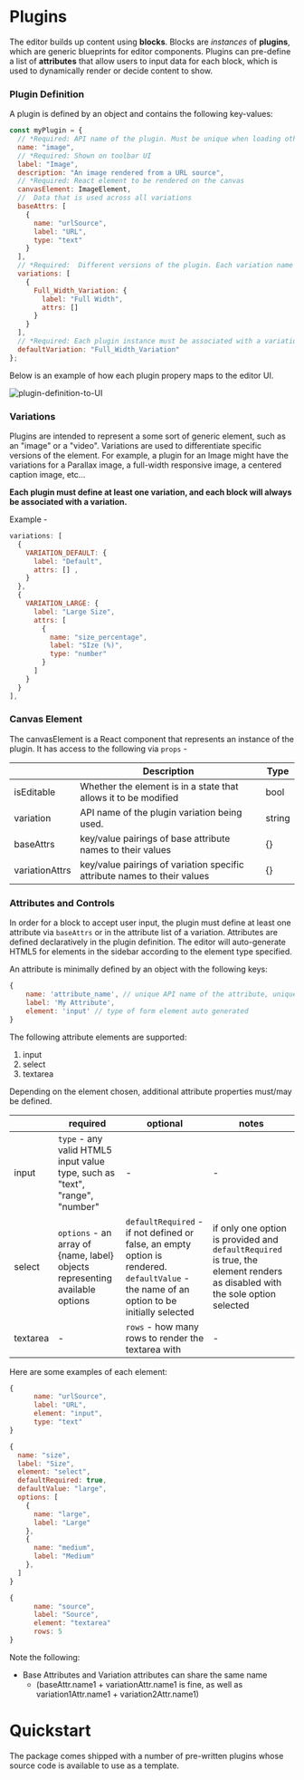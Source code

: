 # Plugins

The editor builds up content using **blocks**. Blocks are _instances_ of **plugins**, which are generic blueprints for editor components. Plugins can pre-define a list of **attributes** that allow users to input data for each block, which is used to dynamically render or decide content to show.

### Plugin Definition

A plugin is defined by an object and contains the following key-values:

```javascript
const myPlugin = {
  // *Required: API name of the plugin. Must be unique when loading other plugins or previously saved data
  name: "image",
  // *Required: Shown on toolbar UI
  label: "Image",
  description: "An image rendered from a URL source",
  // *Required: React element to be rendered on the canvas
  canvasElement: ImageElement,
  //  Data that is used across all variations
  baseAttrs: [
    {
      name: "urlSource",
      label: "URL",
      type: "text"
    }
  ],
  // *Required:  Different versions of the plugin. Each variation name must be unique
  variations: [
    {
      Full_Width_Variation: {
        label: "Full Width",
        attrs: []
      }
    }
  ],
  // *Required: Each plugin instance must be associated with a variation
  defaultVariation: "Full_Width_Variation"
};
```

Below is an example of how each plugin propery maps to the editor UI.

![plugin-definition-to-UI](https://i.imgur.com/uMC97KD.png)

### Variations

Plugins are intended to represent a some sort of generic element, such as an "image" or a "video". Variations are used to differentiate specific versions of the element. For example, a plugin for an Image might have the variations for a Parallax image, a full-width responsive image, a centered caption image, etc...

**Each plugin must define at least one variation, and each block will always be associated with a variation.**

Example -

```javascript
variations: [
  {
    VARIATION_DEFAULT: {
      label: "Default",
      attrs: [] ,
    }
  },
  {
    VARIATION_LARGE: {
      label: "Large Size",
      attrs: [
        {
          name: "size_percentage",
          label: "SIze (%)",
          type: "number"
        }
      ]
    }
  }
],
```

### Canvas Element

The canvasElement is a React component that represents an instance of the plugin. It has access to the following via `props` -

|                | Description                                                              | Type   |
| -------------- | ------------------------------------------------------------------------ | ------ |
| isEditable     | Whether the element is in a state that allows it to be modified          | bool   |
| variation      | API name of the plugin variation being used.                             | string |
| baseAttrs      | key/value pairings of base attribute names to their values               | {}     |
| variationAttrs | key/value pairings of variation specific attribute names to their values | {}     |

### Attributes and Controls

In order for a block to accept user input, the plugin must define at least one attribute via `baseAttrs` or in the attribute list of a variation. Attributes are defined declaratively in the plugin definition. The editor will auto-generate HTML5 for elements in the sidebar according to the element type specified.

An attribute is minimally defined by an object with the following keys:

```javascript
{
	name: 'attribute_name', // unique API name of the attribute, unique across the attribute group (base or variation)
	label: 'My Attribute',
	element: 'input' // type of form element auto generated
}
```

The following attribute elements are supported:

1. input
2. select
3. textarea

Depending on the element chosen, additional attribute properties must/may be defined.

|          | required                                                                     | optional                                                                                                                                  | notes                                                                                                                       |
| -------- | ---------------------------------------------------------------------------- | ----------------------------------------------------------------------------------------------------------------------------------------- | --------------------------------------------------------------------------------------------------------------------------- |
| input    | `type` - any valid HTML5 input value type, such as "text", "range", "number" | -                                                                                                                                         | -                                                                                                                           |
| select   | `options` - an array of {name, label} objects representing available options | `defaultRequired` - if not defined or false, an empty option is rendered. `defaultValue` - the name of an option to be initially selected | if only one option is provided and `defaultRequired` is true, the element renders as disabled with the sole option selected |
| textarea | -                                                                            | `rows` - how many rows to render the textarea with                                                                                        | -                                                                                                                           |

Here are some examples of each element:

```javascript
{
      name: "urlSource",
      label: "URL",
      element: "input",
      type: "text"
}
```

```javascript
{
  name: "size",
  label: "Size",
  element: "select",
  defaultRequired: true,
  defaultValue: "large",
  options: [
    {
      name: "large",
      label: "Large"
    },
    {
      name: "medium",
      label: "Medium"
    },
  ]
}
```

```javascript
{
      name: "source",
      label: "Source",
      element: "textarea"
	  rows: 5
}
```

Note the following:

- Base Attributes and Variation attributes can share the same name
  - (baseAttr.name1 + variationAttr.name1 is fine, as well as variation1Attr.name1 + variation2Attr.name1)

# Quickstart

The package comes shipped with a number of pre-written plugins whose source code is available to use as a template.
